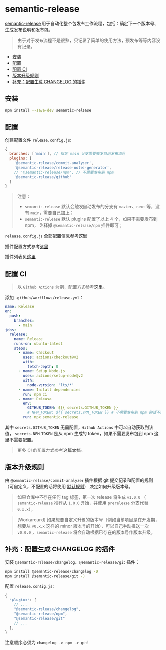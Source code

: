 # semantic-release

[semantic-release](https://github.com/semantic-release/semantic-release) 用于自动化整个包发布工作流程，包括：确定下一个版本号、生成发布说明和发布包。

> 由于对于发布流程不是很熟，只记录了简单的使用方法，预发布等等内容没有记录。

- [安装](#安装)
- [配置](#配置)
- [配置 CI](#配置-ci)
- [版本升级规则](#版本升级规则)
- [补充：配置生成 CHANGELOG 的插件](#补充配置生成-changelog-的插件)

## 安装

```sh
npm install --save-dev semantic-release
```

## 配置

创建配置文件 `release.config.js`:

```js
{
  branches: ['main'], // 指定 main 分支需要触发自动发布流程
  plugins: [
    '@semantic-release/commit-analyzer',
    '@semantic-release/release-notes-generator',
    // '@semantic-release/npm', // 不需要发布到 npm
    '@semantic-release/github'
  ]
}
```

> 注意：
>
> - `semantic-release` 默认会触发自动发布的分支有 `master`、`next` 等，没有 `main`，需要自己加上；
> - `semantic-release` 默认 plugins 配置了以上 4 个，如果不需要发布到 npm， 注释掉 `@semantic-release/npm` 插件即可；

`release.config.js` 全部配置信息参考[这里](https://github.com/semantic-release/semantic-release/blob/master/docs/usage/configuration.md#configuration)

插件配置方式参考[这里](https://github.com/semantic-release/semantic-release/blob/master/docs/usage/plugins.md#plugins)

插件列表见[这里](https://github.com/semantic-release/semantic-release/blob/master/docs/extending/plugins-list.md)

## 配置 CI

> 以 `Github Actions` 为例，配置方式参考[这里](https://github.com/semantic-release/semantic-release/blob/master/docs/recipes/ci-configurations/github-actions.md)。

添加 `.github/workflows/release.yml`：

```yml
name: Release
on:
  push:
    branches:
      - main
jobs:
  release:
    name: Release
    runs-on: ubuntu-latest
    steps:
      - name: Checkout
        uses: actions/checkout@v2
        with:
          fetch-depth: 0
      - name: Setup Node.js
        uses: actions/setup-node@v2
        with:
          node-version: 'lts/*'
      - name: Install dependencies
        run: npm ci
      - name: Release
        env:
          GITHUB_TOKEN: ${{ secrets.GITHUB_TOKEN }}
          # NPM_TOKEN: ${{ secrets.NPM_TOKEN }} # 不需要发布到 npm 的话不需要配置该值
        run: npx semantic-release
```

其中 `secrets.GITHUB_TOKEN` 无需配置，`Github Actions` 中可以自动获取到该值， `secrets.NPM_TOKEN` 是从 npm 生成的 token，如果不需要发布包到 npm 这里不需要配置。

> 更多 CI 的配置方式参考[这篇文档](https://github.com/semantic-release/semantic-release/blob/master/docs/usage/ci-configuration.md)。

## 版本升级规则

由 `@semantic-release/commit-analyzer` 插件根据 git 提交记录和配置的规则 （可自定义，不配置的话将使用 [默认规则](https://github.com/semantic-release/commit-analyzer/blob/master/lib/default-release-rules.js)） 决定如何升级版本号。

> 如果仓库中不存在任何 tag 标签，第一次 release 将生成 `v1.0.0` （ `semantic-release` 推荐从 `1.0.0` 开始，并使用 `prerelease` 分支代替 `0.x.x`）。

> [Workaround] 如果想要自定义升级的版本号（例如当前项目是在开发期，想要从 `v0.x.x` 这样的 minor 版本号的开始），可以自己手动推送一次 `v0.0.0` ，`semantic-release` 将会自动根据已存在的版本号作版本升级。

## 补充：配置生成 CHANGELOG 的插件

安装 `@semantic-release/changelog`、`@semantic-release/git` 插件：

```sh
npm install @semantic-release/changelog -D
npm install @semantic-release/git -D
```

配置 `release.config.js`:

```js
{
  "plugins": [
    // ...
    "@semantic-release/changelog",
    "@semantic-release/npm",
    "@semantic-release/git"
    // ...
  ],
}
```

注意顺序必须为 `changelog -> npm -> git`!
